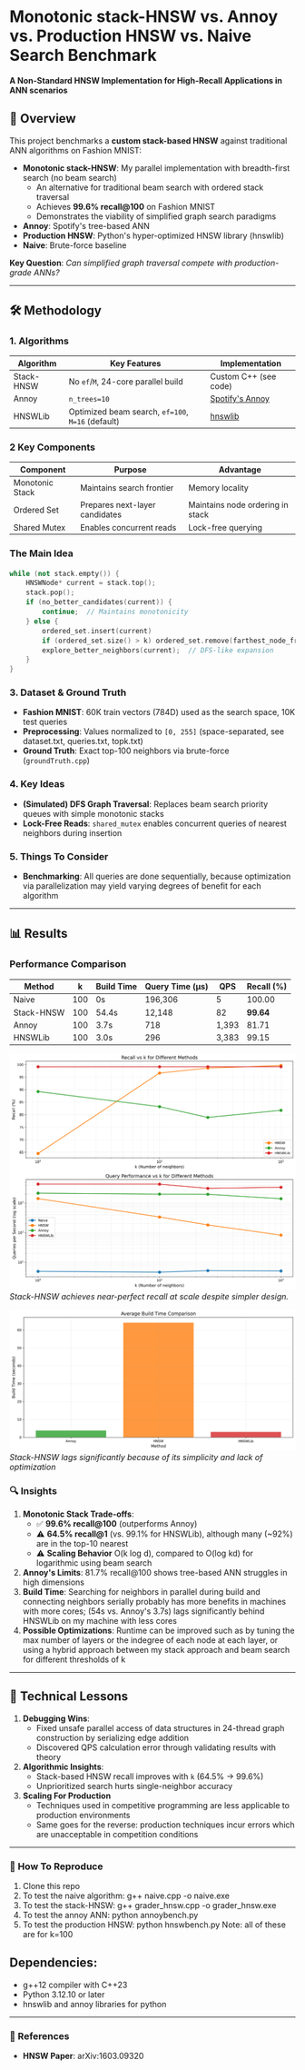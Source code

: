 # Monotonic stack-HNSW vs. Annoy vs. Production HNSW vs. Naive Search Benchmark
**A Non-Standard HNSW Implementation for High-Recall Applications in ANN scenarios**  

## 📌 Overview  
This project benchmarks a **custom stack-based HNSW** against traditional ANN algorithms on Fashion MNIST:  
- **Monotonic stack-HNSW**: My parallel implementation with breadth-first search (no beam search)  
   - An alternative for traditional beam search with ordered stack traversal
   - Achieves **99.6% recall@100** on Fashion MNIST
   - Demonstrates the viability of simplified graph search paradigms
- **Annoy**: Spotify's tree-based ANN
- **Production HNSW**: Python's hyper-optimized HNSW library (hnswlib)  
- **Naive**: Brute-force baseline  

**Key Question**: *Can simplified graph traversal compete with production-grade ANNs?*  

---

## 🛠️ Methodology  
### 1. Algorithms  
| Algorithm | Key Features | Implementation |  
|-----------|--------------|----------------|  
| Stack-HNSW | No `ef`/`M`, 24-core parallel build | Custom C++ (see code) |  
| Annoy | `n_trees=10` | [Spotify's Annoy](https://github.com/spotify/annoy) |  
| HNSWLib | Optimized beam search, `ef=100`, `M=16` (default) | [hnswlib](https://github.com/nmslib/hnswlib) | 

### 2 Key Components
| Component | Purpose | Advantage |
|-----------|---------|------------|
| Monotonic Stack | Maintains search frontier | Memory locality |
| Ordered Set | Prepares next-layer candidates | Maintains node ordering in stack |
| Shared Mutex | Enables concurrent reads | Lock-free querying |

### The Main Idea
```cpp
while (not stack.empty()) {
    HNSWNode* current = stack.top();
    stack.pop();
    if (no_better_candidates(current)) {
        continue;  // Maintains monotonicity
    } else {
        ordered_set.insert(current)
        if (ordered_set.size() > k) ordered_set.remove(farthest_node_from_query)
        explore_better_neighbors(current);  // DFS-like expansion
    }
}
```

### 3. Dataset & Ground Truth  
- **Fashion MNIST**: 60K train vectors (784D) used as the search space, 10K test queries  
- **Preprocessing**: Values normalized to `[0, 255]` (space-separated, see dataset.txt, queries.txt, topk.txt)
- **Ground Truth**: Exact top-100 neighbors via brute-force (`groundTruth.cpp`)  

### 4. Key Ideas  
- **(Simulated) DFS Graph Traversal**: Replaces beam search priority queues with simple monotonic stacks  
- **Lock-Free Reads**: `shared_mutex` enables concurrent queries of nearest neighbors during insertion  

### 5. Things To Consider
- **Benchmarking**: All queries are done sequentially, because optimization via parallelization may yield varying degrees of benefit for each algorithm

---

## 📊 Results  
### Performance Comparison  
| Method   | k   | Build Time | Query Time (μs) | QPS   | Recall (%) |  
|----------|-----|------------|-----------------|-------|------------|  
| Naive    | 100 | 0s         | 196,306         | 5     | 100.00     |  
| Stack-HNSW | 100 | 54.4s      | 12,148          | 82    | **99.64**  |  
| Annoy    | 100 | 3.7s       | 718             | 1,393 | 81.71      |  
| HNSWLib  | 100 | 3.0s       | 296             | 3,383 | 99.15      |  

![Recall Scaling](graphs/performance_comparison.png)  
*Stack-HNSW achieves near-perfect recall at scale despite simpler design.*

![Build Time](graphs/build_times_comparison.png)  
*Stack-HNSW lags significantly because of its simplicity and lack of optimization*

### 🔍 Insights  
1. **Monotonic Stack Trade-offs**:  
   - ✅ **99.6% recall@100** (outperforms Annoy)  
   - ⚠️ **64.5% recall@1** (vs. 99.1% for HNSWLib), although many (~92%) are in the top-10 nearest
   - ⚠️ **Scaling Behavior** O(k log d), compared to O(log kd) for logarithmic using beam search
2. **Annoy's Limits**: 81.7% recall@100 shows tree-based ANN struggles in high dimensions
3. **Build Time**: Searching for neighbors in parallel during build and connecting neighbors serially probably has more benefits in machines with more cores; (54s vs. Annoy's 3.7s) lags significantly behind HNSWLib on my machine with less cores
4. **Possible Optimizations**: Runtime can be improved such as by tuning the max number of layers or the indegree of each node at each layer, or using a hybrid approach between my stack approach and beam search for different thresholds of k

---

## 🔧 Technical Lessons  
1. **Debugging Wins**:  
   - Fixed unsafe parallel access of data structures in 24-thread graph construction by serializing edge addition
   - Discovered QPS calculation error through validating results with theory  
2. **Algorithmic Insights**:  
   - Stack-based HNSW recall improves with `k` (64.5% → 99.6%)  
   - Unprioritized search hurts single-neighbor accuracy  
3. **Scaling For Production**
   - Techniques used in competitive programming are less applicable to production environments
   - Same goes for the reverse: production techniques incur errors which are unacceptable in competition conditions

---

### 🚀 How To Reproduce

1. Clone this repo
2. To test the naive algorithm: g++ naive.cpp -o naive.exe
3. To test the stack-HNSW: g++ grader_hnsw.cpp -o grader_hnsw.exe
4. To test the annoy ANN: python annoybench.py
5. To test the production HNSW: python hnswbench.py
Note: all of these are for k=100

## Dependencies: 
- g++12 compiler with C++23
- Python 3.12.10 or later
- hnswlib and annoy libraries for python

---

### 📖 References
- **HNSW Paper**: arXiv:1603.09320